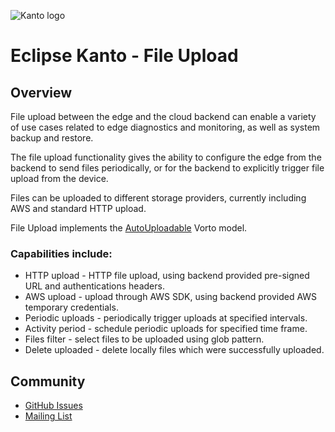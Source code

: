 ![Kanto logo](https://github.com/eclipse-kanto/kanto/raw/main/logo/kanto.svg)

# Eclipse Kanto - File Upload

## Overview

File upload between the edge and the cloud backend can enable a variety of use cases related to edge diagnostics and monitoring, as well as system backup and restore.

The file upload functionality gives the ability to configure the edge from the backend to send files periodically, or for the backend to explicitly trigger file upload from the device. 

Files can be uploaded to different storage providers, currently including AWS and standard HTTP upload.

File Upload implements the [AutoUploadable](https://github.com/eclipse/vorto/tree/development/models/com.bosch.iot.suite.manager.upload-AutoUploadable-1.0.0.fbmodel) Vorto model.

### Capabilities include:

 * HTTP upload - HTTP file upload, using backend provided pre-signed URL and authentications headers.
 * AWS upload - upload through AWS SDK, using backend provided AWS temporary credentials.
 * Periodic uploads - periodically trigger uploads at specified intervals.
 * Activity period - schedule periodic uploads for specified time frame.
 * Files filter - select files to be uploaded using glob pattern.
 * Delete uploaded - delete locally files which were successfully uploaded.

## Community

* [GitHub Issues](https://github.com/eclipse-kanto/file-upload/issues)
* [Mailing List](https://accounts.eclipse.org/mailing-list/kanto-dev)
